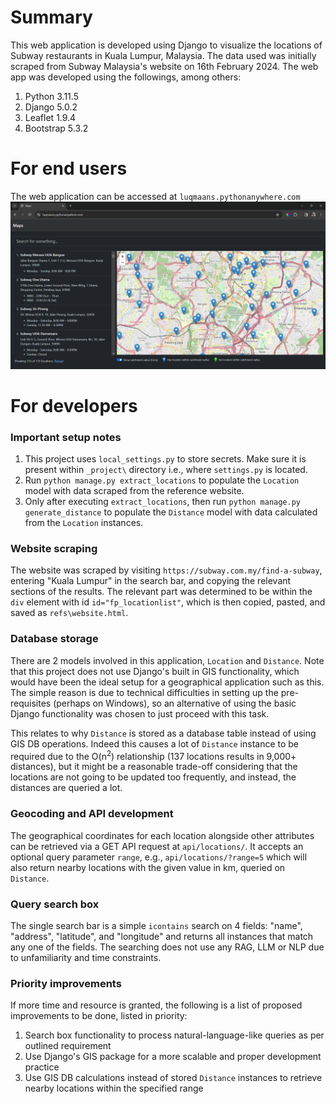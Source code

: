 # Summary

This web application is developed using Django to visualize the locations of Subway restaurants in Kuala Lumpur, Malaysia. The data used was initially scraped from Subway Malaysia's website on 16th February 2024. The web app was developed using the followings, among others:

1. Python 3.11.5
2. Django 5.0.2
3. Leaflet 1.9.4
4. Bootstrap 5.3.2

# For end users
The web application can be accessed at `luqmaans.pythonanywhere.com`
   ![alt text](refs/image.png)


# For developers
### Important setup notes
1. This project uses `local_settings.py` to store secrets. Make sure it is present within `_project\` directory i.e., where `settings.py` is located.
2. Run `python manage.py extract_locations` to populate the `Location` model with data scraped from the reference website.
3. Only after executing `extract_locations`, then run `python manage.py generate_distance` to populate the `Distance` model with data calculated from the `Location` instances.


### Website scraping
The website was scraped by visiting `https://subway.com.my/find-a-subway`, entering "Kuala Lumpur" in the search bar, and copying the relevant sections of the results. The relevant part was determined to be within the `div` element with id `id="fp_locationlist"`, which is then copied, pasted, and saved as `refs\website.html`.

### Database storage
There are 2 models involved in this application, `Location` and `Distance`. Note that this project does not use Django's built in GIS functionality, which would have been the ideal setup for a geographical application such as this. The simple reason is due to technical difficulties in setting up the pre-requisites (perhaps on Windows), so an alternative of using the basic Django functionality was chosen to just proceed with this task.

This relates to why `Distance` is stored as a database table instead of using GIS DB operations. Indeed this causes a lot of `Distance` instance to be required due to the O(n<sup>2</sup>) relationship (137 locations results in 9,000+ distances), but it might be a reasonable trade-off considering that the locations are not going to be updated too frequently, and instead, the distances are queried a lot.

### Geocoding and API development
The geographical coordinates for each location alongside other attributes can be retrieved via a GET API request at `api/locations/`. It accepts an optional query parameter `range`, e.g., `api/locations/?range=5` which will also return nearby locations with the given value in km, queried on `Distance`.

### Query search box
The single search bar is a simple `icontains` search on 4 fields: "name", "address", "latitude", and "longitude" and returns all instances that match any one of the fields. The searching does not use any RAG, LLM or NLP due to unfamiliarity and time constraints.

### Priority improvements
If more time and resource is granted, the following is a list of proposed improvements to be done, listed in priority:

1. Search box functionality to process natural-language-like queries as per outlined requirement
2. Use Django's GIS package for a more scalable and proper development practice 
3. Use GIS DB calculations instead of stored `Distance` instances to retrieve nearby locations within the specified range